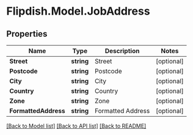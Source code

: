# Flipdish.Model.JobAddress
## Properties

Name | Type | Description | Notes
------------ | ------------- | ------------- | -------------
**Street** | **string** | Street | [optional] 
**Postcode** | **string** | Postcode | [optional] 
**City** | **string** | City | [optional] 
**Country** | **string** | Country | [optional] 
**Zone** | **string** | Zone | [optional] 
**FormattedAddress** | **string** | Formatted Address | [optional] 

[[Back to Model list]](../README.md#documentation-for-models) [[Back to API list]](../README.md#documentation-for-api-endpoints) [[Back to README]](../README.md)

